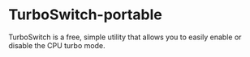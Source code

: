 # TurboSwitch-portable
TurboSwitch is a free, simple utility that allows you to easily enable or disable the CPU turbo mode.
